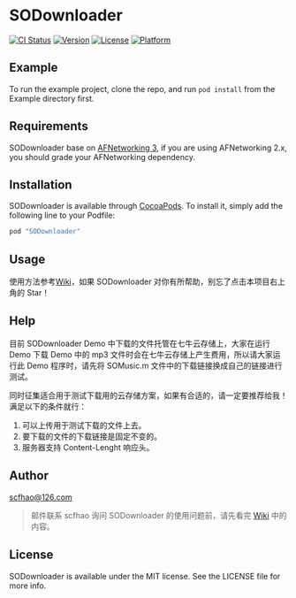 # SODownloader

[![CI Status](http://img.shields.io/travis/scfhao/SODownloader.svg?style=flat)](https://travis-ci.org/scfhao/SODownloader)
[![Version](https://img.shields.io/cocoapods/v/SODownloader.svg?style=flat)](http://cocoapods.org/pods/SODownloader)
[![License](https://img.shields.io/cocoapods/l/SODownloader.svg?style=flat)](http://cocoapods.org/pods/SODownloader)
[![Platform](https://img.shields.io/cocoapods/p/SODownloader.svg?style=flat)](http://cocoapods.org/pods/SODownloader)

## Example

To run the example project, clone the repo, and run `pod install` from the Example directory first.

## Requirements

SODownloader base on [AFNetworking 3](https://github.com/AFNetworking/AFNetworking), if you are using AFNetworking 2.x, you should grade your AFNetworking dependency.

## Installation

SODownloader is available through [CocoaPods](http://cocoapods.org). To install
it, simply add the following line to your Podfile:

```ruby
pod "SODownloader"
```

## Usage

使用方法参考[Wiki](https://github.com/scfhao/SODownloader/wiki)，如果 SODownloader 对你有所帮助，别忘了点击本项目右上角的 Star！

## Help

目前 SODownloader Demo 中下载的文件托管在七牛云存储上，大家在运行 Demo 下载 Demo 中的 mp3 文件时会在七牛云存储上产生费用，所以请大家运行此 Demo 程序时，请先将 SOMusic.m 文件中的下载链接换成自己的链接进行测试。

同时征集适合用于测试下载用的云存储方案，如果有合适的，请一定要推荐给我！满足以下的条件就行：

1. 可以上传用于测试下载的文件上去。
2. 要下载的文件的下载链接是固定不变的。
3. 服务器支持 Content-Lenght 响应头。

## Author

scfhao@126.com

> 邮件联系 scfhao 询问 SODownloader 的使用问题前，请先看完 [Wiki](https://github.com/scfhao/SODownloader/wiki) 中的内容。

## License

SODownloader is available under the MIT license. See the LICENSE file for more info.
